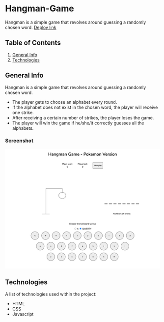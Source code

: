 # Hangman-Game
Hangman is a simple game that revolves around guessing a randomly chosen word.
[Deploy link](https://priceless-goodall-8f3c7b.netlify.app/)
## Table of Contents
1. [General Info](#general-info)
2. [Technologies](#technologies)
## General Info
Hangman is a simple game that revolves around guessing a randomly chosen word.
- The player gets to choose an alphabet every round.
- If the alphabet does not exist in the chosen word, the player will receive one strike.
- After receiving a certain number of strikes, the player loses the game.
- The player will win the game if he/she/it correctly guesses all the alphabets.
### Screenshot
![screenshot](https://github.com/dianaberna/Hangman-Game/blob/main/screenshotNew.png)
## Technologies
A list of technologies used within the project:
* HTML
* CSS
* Javascript 

